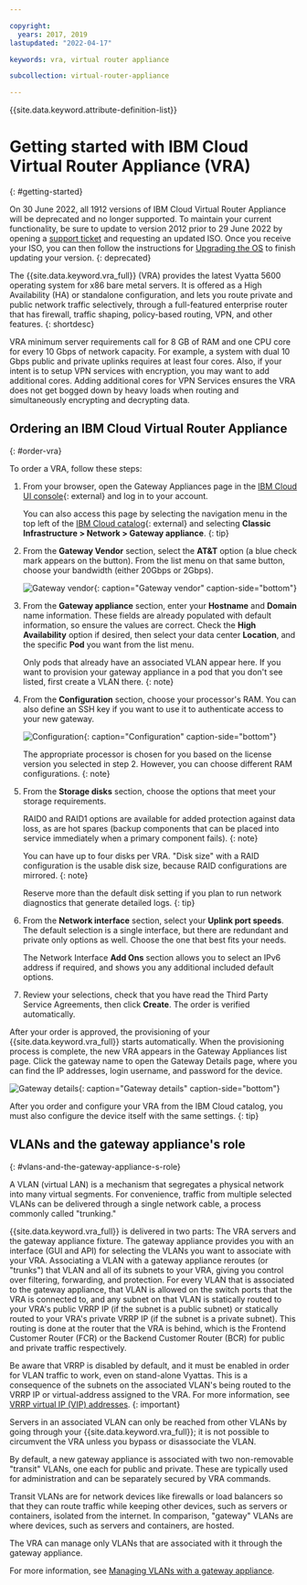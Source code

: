 ```yaml
---

copyright:
  years: 2017, 2019
lastupdated: "2022-04-17"

keywords: vra, virtual router appliance

subcollection: virtual-router-appliance

---
```


{{site.data.keyword.attribute-definition-list}}

# Getting started with IBM Cloud Virtual Router Appliance (VRA)
{: #getting-started}

On 30 June 2022, all 1912 versions of IBM Cloud Virtual Router Appliance will be deprecated and no longer supported. To maintain your current functionality, be sure to update to version 2012 prior to 29 June 2022 by opening a [support ticket](/docs/virtual-router-appliance?topic=gateway-appliance-getting-help) and requesting an updated ISO. Once you receive your ISO, you can then follow the instructions for [Upgrading the OS](/docs/virtual-router-appliance?topic=virtual-router-appliance-upgrading-the-os) to finish updating your version.
{: deprecated}

The {{site.data.keyword.vra_full}} (VRA) provides the latest Vyatta 5600 operating system for x86 bare metal servers. It is offered as a High Availability (HA) or standalone configuration, and lets you route private and public network traffic selectively, through a full-featured enterprise router that has firewall, traffic shaping, policy-based routing, VPN, and other features.
{: shortdesc}

VRA minimum server requirements call for 8 GB of RAM and one CPU core for every 10 Gbps of network capacity. For example, a system with dual 10 Gbps public and private uplinks requires at least four cores. Also, if your intent is to setup VPN services with encryption, you may want to add additional cores. Adding additional cores for VPN Services ensures the VRA does not get bogged down by heavy loads when routing and simultaneously encrypting and decrypting data.

## Ordering an IBM Cloud Virtual Router Appliance
{: #order-vra}

To order a VRA, follow these steps:

1. From your browser, open the Gateway Appliances page in the [IBM Cloud UI console](https://{DomainName}/gen1/infrastructure/provision/gateway){: external} and log in to your account.

   You can also access this page by selecting the navigation menu in the top left of the [IBM Cloud catalog](https://{DomainName}/){: external} and selecting **Classic Infrastructure > Network > Gateway appliance**.
   {: tip}

2. From the **Gateway Vendor** section, select the **AT&T** option (a blue check mark appears on the button). From the list menu on that same button, choose your bandwidth (either 20Gbps or 2Gbps).

   ![Gateway vendor](images/ordering_vra.png "Gateway vendor"){: caption="Gateway vendor" caption-side="bottom"}

3. From the **Gateway appliance** section, enter your **Hostname** and **Domain** name information. These fields are already populated with default information, so ensure the values are correct. Check the **High Availability** option if desired, then select your data center **Location**, and the specific **Pod** you want from the list menu.

   Only pods that already have an associated VLAN appear here. If you want to provision your gateway appliance in a pod that you don't see listed, first create a VLAN there.
   {: note}

4. From the **Configuration** section, choose your processor's RAM. You can also define an SSH key if you want to use it to authenticate access to your new gateway.

   ![Configuration](images/ordering_vra_2.png "Configuration"){: caption="Configuration" caption-side="bottom"}

   The appropriate processor is chosen for you based on the license version you selected in step 2. However, you can choose different RAM configurations.
   {: note}

5. From the **Storage disks** section, choose the options that meet your storage requirements.

   RAID0 and RAID1 options are available for added protection against data loss, as are hot spares (backup components that can be placed into service immediately when a primary component fails).
   {: note}

   You can have up to four disks per VRA. "Disk size" with a RAID configuration is the usable disk size, because RAID configurations are mirrored.
   {: note}

   Reserve more than the default disk setting if you plan to run network diagnostics that generate detailed logs.
   {: tip}

6. From the **Network interface** section, select your **Uplink port speeds**. The default selection is a single interface, but there are redundant and private only options as well. Choose the one that best fits your needs.

   The Network Interface **Add Ons** section allows you to select an IPv6 address if required, and shows you any additional included default options.

7. Review your selections, check that you have read the Third Party Service Agreements, then click **Create**. The order is verified automatically.

After your order is approved, the provisioning of your {{site.data.keyword.vra_full}} starts automatically. When the provisioning process is complete, the new VRA appears in the Gateway Appliances list page. Click the gateway name to open the Gateway Details page, where you can find the IP addresses, login username, and password for the device.  

   ![Gateway details](images/gateway_details.png "Gateway details"){: caption="Gateway details" caption-side="bottom"}

After you order and configure your VRA from the IBM Cloud catalog, you must also configure the device itself with the same settings.
{: tip}

## VLANs and the gateway appliance's role
{: #vlans-and-the-gateway-appliance-s-role}

A VLAN (virtual LAN) is a mechanism that segregates a physical network into many virtual segments. For convenience, traffic from multiple selected VLANs can be delivered through a single network cable, a process commonly called "trunking."

{{site.data.keyword.vra_full}} is delivered in two parts: The VRA servers and the gateway appliance fixture. The gateway appliance provides you with an interface (GUI and API) for selecting the VLANs you want to associate with your VRA. Associating a VLAN with a gateway appliance reroutes (or "trunks") that VLAN and all of its subnets to your VRA, giving you control over filtering, forwarding, and protection. For every VLAN that is associated to the gateway appliance, that VLAN is allowed on the switch ports that the VRA is connected to, and any subnet on that VLAN is statically routed to your VRA's public VRRP IP (if the subnet is a public subnet) or statically routed to your VRA's private VRRP IP (if the subnet is a private subnet). This routing is done at the router that the VRA is behind, which is the Frontend Customer Router (FCR) or the Backend Customer Router (BCR) for public and private traffic respectively.

Be aware that VRRP is disabled by default, and it must be enabled in order for VLAN traffic to work, even on stand-alone Vyattas. This is a consequence of the subnets on the associated VLAN's being routed to the VRRP IP or virtual-address assigned to the VRA. For more information, see [VRRP virtual IP (VIP) addresses](/docs/virtual-router-appliance?topic=virtual-router-appliance-working-with-high-availability-and-vrrp#vrrp-virtual-ip-vip-addresses).
{: important}

Servers in an associated VLAN can only be reached from other VLANs by going through your {{site.data.keyword.vra_full}}; it is not possible to circumvent the VRA unless you bypass or disassociate the VLAN.

By default, a new gateway appliance is associated with two non-removable "transit" VLANs, one each for public and private. These are typically used for administration and can be separately secured by VRA commands.

Transit VLANs are for network devices like firewalls or load balancers so that they can route traffic while keeping other devices, such as servers or containers, isolated from the internet. In comparison, "gateway" VLANs are where devices, such as servers and containers, are hosted.

The VRA can manage only VLANs that are associated with it through the gateway appliance.

For more information, see [Managing VLANs with a gateway appliance](/docs/virtual-router-appliance?topic=gateway-appliance-managing-vlans-and-gateway-appliances).
